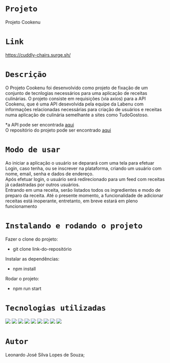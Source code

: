 # `Projeto`
Projeto Cookenu

# `Link`
https://cuddly-chairs.surge.sh/


# `Descrição`
O Projeto Cookenu foi desenvolvido como projeto de fixação de um conjunto de tecnlogias necessários para uma aplicação de receitas culinárias. O projeto consiste em requisições (via axios) para a API Cookenu, que é uma API desevolvida pela equipe da Labenu com informações relacionadas necessárias para criação de usuários e receitas numa aplicação de culinária semelhante a sites como TudoGostoso.


*a API pode ser encontrada [aqui](https://documenter.getpostman.com/view/9133542/U16dQniU)
</br>
O repositório do projeto pode ser encontrado [aqui](https://github.com/leonardojcsl/Cookenu)

# `Modo de usar`
Ao iniciar a aplicação o usuário se deparará com uma tela para efetuar Login, caso tenha, ou se inscrever na plataforma, criando um usuário com nome, email, senha e dados de endereço.
</br>
Após efetuar login, o usuário será redirecionado para um feed com receitas já cadastradas por outros usuários.
</br>
Entrando em uma receita, serão listados todos os ingredientes e modo de preparo da receita. Até o presente momento, a funcionalidade de adicionar receitas está inoperante, entretanto, em breve estará em pleno funcionamento
</br>

# `Instalando e rodando o projeto`
Fazer o clone do projeto:
- git clone link-do-repositório

Instalar as dependências:
- npm install

Rodar o projeto:
- npm run start

# `Tecnologias utilizadas`
<div>
<img src="https://img.shields.io/badge/Visual_Studio_Code-0078D4?style=for-the-badge&logo=visual%20studio%20code&logoColor=white">
<img src="https://img.shields.io/badge/JavaScript-F7DF1E?style=for-the-badge&logo=javascript&logoColor=black">
<img src="https://img.shields.io/badge/HTML5-E34F26?style=for-the-badge&logo=html5&logoColor=white">
<img src="https://img.shields.io/badge/styled--components-DB7093?style=for-the-badge&logo=styled-components&logoColor=white">
<img src="https://img.shields.io/badge/React-20232A?style=for-the-badge&logo=react&logoColor=61DAFB">
<img src="https://img.shields.io/badge/GIT-E44C30?style=for-the-badge&logo=git&logoColor=white">
<img src="https://img.shields.io/badge/GitHub-100000?style=for-the-badge&logo=github&logoColor=white">
<img src="https://img.shields.io/badge/Markdown-000000?style=for-the-badge&logo=markdown&logoColor=white">
<img src="https://img.shields.io/badge/React_Router-CA4245?style=for-the-badge&logo=react-router&logoColor=white">
</div>

# `Autor`
Leonardo José Silva Lopes de Souza; 
